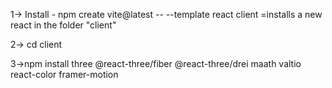 1-> Install - npm create vite@latest -- --template react client
=installs a new react in the folder "client"

2-> cd client

3->npm install three @react-three/fiber @react-three/drei maath valtio react-color framer-motion